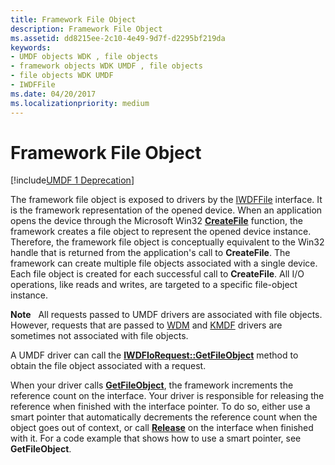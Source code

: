```yaml
---
title: Framework File Object
description: Framework File Object
ms.assetid: dd8215ee-2c10-4e49-9d7f-d2295bf219da
keywords:
- UMDF objects WDK , file objects
- framework objects WDK UMDF , file objects
- file objects WDK UMDF
- IWDFFile
ms.date: 04/20/2017
ms.localizationpriority: medium
---
```


# Framework File Object


[!include[UMDF 1 Deprecation](../umdf-1-deprecation.md)]

The framework file object is exposed to drivers by the [IWDFFile](https://docs.microsoft.com/windows-hardware/drivers/ddi/wudfddi/nn-wudfddi-iwdffile) interface. It is the framework representation of the opened device. When an application opens the device through the Microsoft Win32 [**CreateFile**](https://docs.microsoft.com/windows/desktop/api/fileapi/nf-fileapi-createfilea) function, the framework creates a file object to represent the opened device instance. Therefore, the framework file object is conceptually equivalent to the Win32 handle that is returned from the application's call to **CreateFile**. The framework can create multiple file objects associated with a single device. Each file object is created for each successful call to **CreateFile**. All I/O operations, like reads and writes, are targeted to a specific file-object instance.

**Note**   All requests passed to UMDF drivers are associated with file objects. However, requests that are passed to [WDM](https://docs.microsoft.com/windows-hardware/drivers/kernel/windows-driver-model) and [KMDF](https://docs.microsoft.com/windows-hardware/drivers/wdf/what-s-new-for-wdf-drivers) drivers are sometimes not associated with file objects.

 

A UMDF driver can call the [**IWDFIoRequest::GetFileObject**](https://docs.microsoft.com/windows-hardware/drivers/ddi/wudfddi/nf-wudfddi-iwdfiorequest-getfileobject) method to obtain the file object associated with a request.

When your driver calls [**GetFileObject**](https://docs.microsoft.com/windows-hardware/drivers/ddi/wudfddi/nf-wudfddi-iwdfiorequest-getfileobject), the framework increments the reference count on the interface. Your driver is responsible for releasing the reference when finished with the interface pointer. To do so, either use a smart pointer that automatically decrements the reference count when the object goes out of context, or call [**Release**](https://docs.microsoft.com/windows/desktop/api/unknwn/nf-unknwn-iunknown-release) on the interface when finished with it. For a code example that shows how to use a smart pointer, see **GetFileObject**.

 

 





